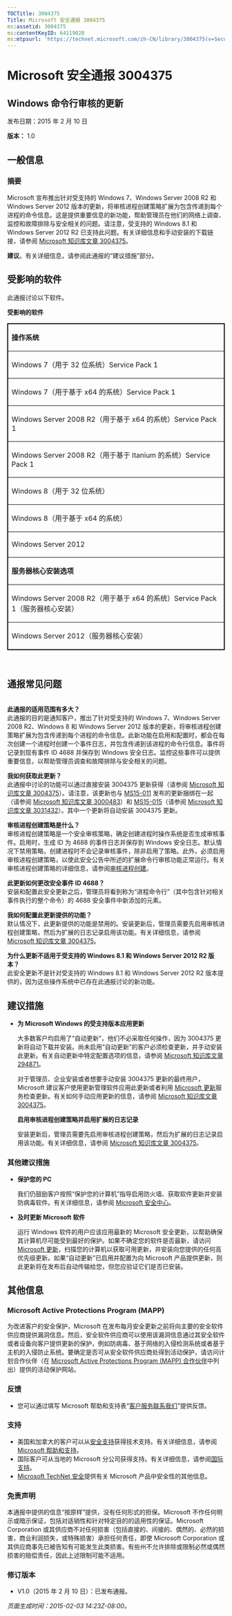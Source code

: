 ```yaml
---
TOCTitle: 3004375
Title: Microsoft 安全通报 3004375
ms:assetid: 3004375
ms:contentKeyID: 64119028
ms:mtpsurl: 'https://technet.microsoft.com/zh-CN/library/3004375(v=Security.10)'
---
```



Microsoft 安全通报 3004375
==========================

Windows 命令行审核的更新
------------------------

发布日期：2015 年 2 月 10 日

**版本：** 1.0

一般信息
--------

### 摘要

Microsoft 宣布推出针对受支持的 Windows 7、Windows Server 2008 R2 和 Windows Server 2012 版本的更新，将审核进程创建策略扩展为包含传递到每个进程的命令信息。这是提供重要信息的新功能，帮助管理员在他们的网络上调查、监控和故障排除与安全相关的问题。请注意，受支持的 Windows 8.1 和 Windows Server 2012 R2 已支持此问题。有关详细信息和手动安装的下载链接，请参阅 [Microsoft 知识库文章 3004375](https://support.microsoft.com/kb/3004375/zh-cn)。

**建议**。有关详细信息，请参阅此通报的“建议措施”部分。

受影响的软件
------------

<span id="sectionToggle0"></span>
此通报讨论以下软件。

**受影响的软件**

<p></p>
<table style="border:1px solid black;">
<colgroup>
<col width="100%" />
</colgroup>
<tbody>
<tr class="odd">
<td style="border:1px solid black;"><p><strong>操作系统</strong></p></td>
</tr>  
<tr class="even">
<td style="border:1px solid black;"><p>Windows 7（用于 32 位系统）Service Pack 1</p></td>
</tr>  
<tr class="odd">
<td style="border:1px solid black;"><p>Windows 7（用于基于 x64 的系统）Service Pack 1</p></td>
</tr>  
<tr class="even">
<td style="border:1px solid black;"><p>Windows Server 2008 R2（用于基于 x64 的系统）Service Pack 1</p></td>
</tr>  
<tr class="odd">
<td style="border:1px solid black;"><p>Windows Server 2008 R2（用于基于 Itanium 的系统）Service Pack 1</p></td>
</tr>  
<tr class="even">
<td style="border:1px solid black;"><p>Windows 8（用于 32 位系统）</p></td>
</tr>  
<tr class="odd">
<td style="border:1px solid black;"><p>Windows 8（用于基于 x64 的系统）</p></td>
</tr>  
<tr class="even">
<td style="border:1px solid black;"><p>Windows Server 2012</p></td>
</tr>  
<tr class="odd">
<td style="border:1px solid black;"><p><strong>服务器核心安装选项</strong></p></td>
</tr>  
<tr class="even">
<td style="border:1px solid black;"><p>Windows Server 2008 R2（用于基于 x64 的系统）Service Pack 1（服务器核心安装）</p></td>
</tr>  
<tr class="odd">
<td style="border:1px solid black;"><p>Windows Server 2012（服务器核心安装）</p></td>
</tr>  
</tbody>  
</table>
  
 
  
通报常见问题  
------------
  
<span id="sectionToggle1"></span>  
**此通报的适用范围有多大？**  
此通报的目的是通知客户，推出了针对受支持的 Windows 7、Windows Server 2008 R2、Windows 8 和 Windows Server 2012 版本的更新，将审核进程创建策略扩展为包含传递到每个进程的命令信息。此新功能在启用和配置时，都会在每次创建一个进程时创建一个事件日志，并包含传递到该进程的命令行信息。事件将记录到现有事件 ID 4688 并保存到 Windows 安全日志。监控这些事件可以提供重要信息，以帮助管理员调查和故障排除与安全相关的问题。
  
**我如何获取此更新？**  
此通报中讨论的功能可以通过直接安装 3004375 更新获得（请参阅 [Microsoft 知识库文章 3004375](https://support.microsoft.com/kb/3004375/zh-cn)）。请注意，该更新也与 [MS15-011](http://go.microsoft.com/fwlink/?linkid=525536) 发布的更新捆绑在一起（请参阅 [Microsoft 知识库文章 3000483](http://support.microsoft.com/kb/3000483/zh-cn)）和 [MS15-015](http://go.microsoft.com/fwlink/?linkid=525538)（请参阅 [Microsoft 知识库文章 3031432](http://support.microsoft.com/kb/3031432/zh-cn)）。其中一个更新将自动安装 3004375 更新。
  
**审核进程创建策略是什么？**  
审核进程创建策略是一个安全审核策略，确定创建进程时操作系统是否生成审核事件。启用时，生成 ID 为 4688 的事件日志并保存到 Windows 安全日志。默认情况下禁用策略，创建进程时不会记录审核事件，除非启用了策略。此外，必须启用审核进程创建策略，以使此安全公告中所述的扩展命令行审核功能正常运行。有关审核进程创建策略的详细信息，请参阅[审核进程创建](https://technet.microsoft.com/zh-cn/library/dd941613(v=ws.10).aspx)。
  
**此更新如何更改安全事件 ID 4688？**  
安装和配置此安全更新之后，管理员将看到称为“进程命令行”（其中包含针对相关事件执行的整个命令）的 4688 安全事件中新添加的元素。
  
**我如何配置此更新提供的功能？**  
默认情况下，此更新提供的功能是禁用的。安装更新后，管理员需要先启用审核进程创建策略，然后为扩展的日志记录启用该功能。有关详细信息，请参阅 [Microsoft 知识库文章 3004375](https://support.microsoft.com/kb/3004375/zh-cn)。
  
**为什么更新不适用于受支持的 Windows 8.1 和 Windows Server 2012 R2 版本？**  
此安全更新不是针对受支持的 Windows 8.1 和 Windows Server 2012 R2 版本提供的，因为这些操作系统中已存在此通报讨论的新功能。
  
建议措施  
--------
  
<span id="sectionToggle2"></span>  
-   **为 Microsoft Windows 的受支持版本应用更新**
  
    大多数客户均启用了“自动更新”，他们不必采取任何操作，因为 3004375 更新将自动下载并安装。尚未启用“自动更新”的客户必须检查更新，并手动安装此更新。有关自动更新中特定配置选项的信息，请参阅 [Microsoft 知识库文章 294871](https://support.microsoft.com/kb/294871/zh-cn)。
  
    对于管理员、企业安装或者想要手动安装 3004375 更新的最终用户，Microsoft 建议客户使用更新管理软件应用此更新或者利用 [Microsoft 更新](http://www.cve.mitre.org/cgi-bin/cvename.cgi?linkid=40747)服务检查更新。有关如何手动应用更新的信息，请参阅 [Microsoft 知识库文章 3004375](https://support.microsoft.com/kb/3004375/zh-cn)。
  
    **启用审核进程创建策略并启用扩展的日志记录**
  
    安装更新后，管理员需要先启用审核进程创建策略，然后为扩展的日志记录启用该功能。有关详细信息，请参阅 [Microsoft 知识库文章 3004375](https://support.microsoft.com/kb/3004375/zh-cn)。
  
### 其他建议措施
  
-   **保护您的 PC**
  
    我们仍鼓励客户按照“保护您的计算机”指导启用防火墙、获取软件更新并安装防病毒软件。有关详细信息，请参阅 [Microsoft 安全中心](http://www.microsoft.com/zh-cn/security/default.aspx)。
  
-   **及时更新 Microsoft 软件**
  
    运行 Windows 软件的用户应该应用最新的 Microsoft 安全更新，以帮助确保其计算机尽可能受到最好的保护。如果不确定您的软件是否最新，请访问 [Microsoft 更新](http://update.microsoft.com/microsoftupdate/v6/vistadefault.aspx?ln=zh-cn)，扫描您的计算机以获取可用更新，并安装向您提供的任何高优先级更新。如果“自动更新”已启用并配置为向 Microsoft 产品提供更新，则此更新将在发布后自动传输给您，但您应验证它们是否已安装。
  
其他信息  
--------
  
<span id="sectionToggle3"></span>  
### Microsoft Active Protections Program (MAPP)
  
为改进客户的安全保护，Microsoft 在发布每月安全更新之前将向主要的安全软件供应商提供漏洞信息。然后，安全软件供应商可以使用该漏洞信息通过其安全软件或者设备向客户提供更新的保护，例如防病毒、基于网络的入侵检测系统或者基于主机的入侵防止系统。要确定是否可从安全软件供应商处得到活动保护，请访问计划合作伙伴（在 [Microsoft Active Protections Program (MAPP) 合作伙伴](http://technet.microsoft.com/zh-cn/security/dn467918)中列出）提供的活动保护网站。
  
### 反馈
  
-   您可以通过填写 Microsoft 帮助和支持表“[客户服务联系我们](http://support.microsoft.com/kb/?scid=sw;en;1257&amp;showpage=1&amp;ws=technet&amp;sd=tech)”提供反馈。
  
### 支持
  
-   美国和加拿大的客户可以从[安全支持](http://go.microsoft.com/fwlink/?linkid=21131)获得技术支持。有关详细信息，请参阅[Microsoft 帮助和支持](http://support.microsoft.com/?ln=zh-cn)。  
-   国际客户可从当地的 Microsoft 分公司获得支持。有关详细信息，请参阅[国际支持](http://go.microsoft.com/fwlink/?linkid=21155)。  
-   [Microsoft TechNet 安全](http://technet.microsoft.com/zh-cn/security/default.aspx)提供有关 Microsoft 产品中安全性的其他信息。
  
### 免责声明
  
本通报中提供的信息“按原样”提供，没有任何形式的担保。Microsoft 不作任何明示或暗示保证，包括对适销性和针对特定目的的适用性的保证。Microsoft Corporation 或其供应商不对任何损害（包括直接的、间接的、偶然的、必然的损害，商业利润损失，或特殊损害）承担任何责任，即使 Microsoft Corporation 或其供应商事先已被告知有可能发生此类损害。有些州不允许排除或限制必然或偶然损害的赔偿责任，因此上述限制可能不适用。
  
### 修订版本
  
-   V1.0（2015 年 2 月 10 日）：已发布通报。
  
*页面生成时间：2015-02-03 14:23Z-08:00。*
